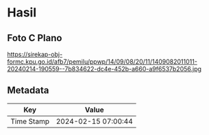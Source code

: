 # Hasil

## Foto C Plano

https://sirekap-obj-formc.kpu.go.id/afb7/pemilu/ppwp/14/09/08/20/11/1409082011011-20240214-190559--7b834622-dc4e-452b-a660-a9f6537b2056.jpg


## Metadata

| Key        | Value               |
| ---------- | ------------------- |
| Time Stamp | 2024-02-15 07:00:44 |



